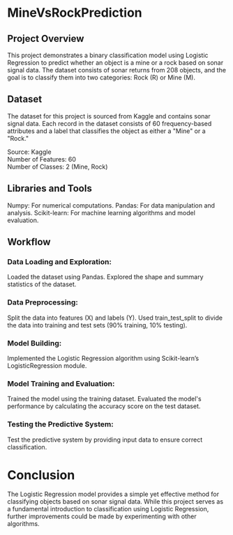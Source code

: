 # MineVsRockPrediction
## Project Overview
This project demonstrates a binary classification model using Logistic Regression to predict whether an object is a mine or a rock based on sonar signal data. The dataset consists of sonar returns from 208 objects, and the goal is to classify them into two categories: Rock (R) or Mine (M).

## Dataset
The dataset for this project is sourced from Kaggle and contains sonar signal data. Each record in the dataset consists of 60 frequency-based attributes and a label that classifies the object as either a "Mine" or a "Rock."

Source: Kaggle <br />
Number of Features: 60 <br />
Number of Classes: 2 (Mine, Rock) 
## Libraries and Tools
Numpy: For numerical computations.
Pandas: For data manipulation and analysis.
Scikit-learn: For machine learning algorithms and model evaluation.
## Workflow
### Data Loading and Exploration:
Loaded the dataset using Pandas.
Explored the shape and summary statistics of the dataset.
### Data Preprocessing:
Split the data into features (X) and labels (Y).
Used train_test_split to divide the data into training and test sets (90% training, 10% testing).
### Model Building:
Implemented the Logistic Regression algorithm using Scikit-learn’s LogisticRegression module.
### Model Training and Evaluation:
Trained the model using the training dataset.
Evaluated the model's performance by calculating the accuracy score on the test dataset.
### Testing the Predictive System: 
Test the predictive system by providing input data to ensure correct classification.
# Conclusion
The Logistic Regression model provides a simple yet effective method for classifying objects based on sonar signal data. While this project serves as a fundamental introduction to classification using Logistic Regression, further improvements could be made by experimenting with other algorithms.

